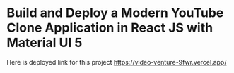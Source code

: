 # Build and Deploy a Modern YouTube Clone Application in React JS with Material UI 5

Here is deployed link for this project
https://video-venture-9fwr.vercel.app/
